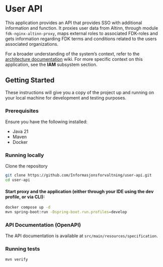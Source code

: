 # User API

This application provides an API that provides SSO with additional information and function. It proxies user data from
Altinn, through module ```fdk-nginx-altinn-proxy```, maps external roles to associated FDK-roles and gets information
regarding FDK terms and conditions related to the users associated organizations.

For a broader understanding of the system’s context, refer to
the [architecture documentation](https://github.com/Informasjonsforvaltning/architecture-documentation) wiki. For more
specific context on this application, see the **IAM** subsystem section.

## Getting Started

These instructions will give you a copy of the project up and running on your local machine for development and testing
purposes.

### Prerequisites

Ensure you have the following installed:

- Java 21
- Maven
- Docker

### Running locally

Clone the repository

```sh
git clone https://github.com/Informasjonsforvaltning/user-api.git
cd user-api
```

#### Start proxy and the application (either through your IDE using the dev profile, or via CLI):

```sh
docker compose up -d
mvn spring-boot:run -Dspring-boot.run.profiles=develop
```

### API Documentation (OpenAPI)

The API documentation is available at ```src/main/resources/specification```.

### Running tests

```sh
mvn verify
```
